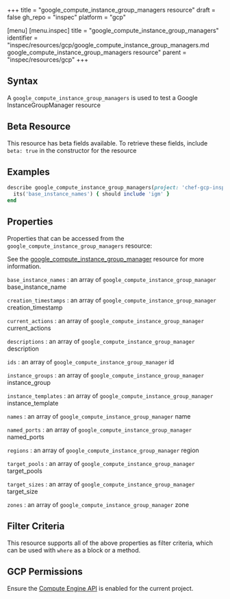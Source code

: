 +++
title = "google_compute_instance_group_managers resource"
draft = false
gh_repo = "inspec"
platform = "gcp"

[menu]
  [menu.inspec]
    title = "google_compute_instance_group_managers"
    identifier = "inspec/resources/gcp/google_compute_instance_group_managers.md google_compute_instance_group_managers resource"
    parent = "inspec/resources/gcp"
+++

## Syntax

A `google_compute_instance_group_managers` is used to test a Google InstanceGroupManager resource

## Beta Resource

This resource has beta fields available. To retrieve these fields, include `beta: true` in the constructor for the resource

## Examples

```ruby
describe google_compute_instance_group_managers(project: 'chef-gcp-inspec', zone: 'zone') do
  its('base_instance_names') { should include 'igm' }
end
```

## Properties

Properties that can be accessed from the `google_compute_instance_group_managers` resource:

See the [google_compute_instance_group_manager](/inspec/resources/google_compute_instance_group_manager/#properties) resource for more information.

`base_instance_names`
: an array of `google_compute_instance_group_manager` base_instance_name

`creation_timestamps`
: an array of `google_compute_instance_group_manager` creation_timestamp

`current_actions`
: an array of `google_compute_instance_group_manager` current_actions

`descriptions`
: an array of `google_compute_instance_group_manager` description

`ids`
: an array of `google_compute_instance_group_manager` id

`instance_groups`
: an array of `google_compute_instance_group_manager` instance_group

`instance_templates`
: an array of `google_compute_instance_group_manager` instance_template

`names`
: an array of `google_compute_instance_group_manager` name

`named_ports`
: an array of `google_compute_instance_group_manager` named_ports

`regions`
: an array of `google_compute_instance_group_manager` region

`target_pools`
: an array of `google_compute_instance_group_manager` target_pools

`target_sizes`
: an array of `google_compute_instance_group_manager` target_size

`zones`
: an array of `google_compute_instance_group_manager` zone

## Filter Criteria

This resource supports all of the above properties as filter criteria, which can be used
with `where` as a block or a method.

## GCP Permissions

Ensure the [Compute Engine API](https://console.cloud.google.com/apis/library/compute.googleapis.com/) is enabled for the current project.
